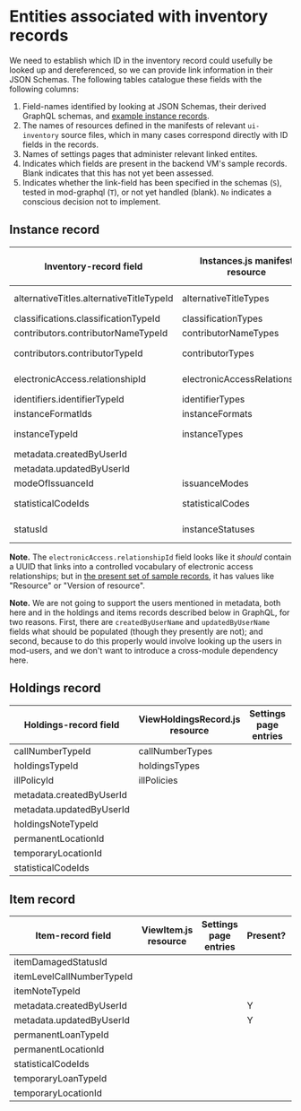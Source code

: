 # Entities associated with inventory records

We need to establish which ID in the inventory record could usefully be looked up and dereferenced, so we can provide link information in their JSON Schemas. The following tables catalogue these fields with the following columns:

1. Field-names identified by looking at JSON Schemas, their derived GraphQL schemas, and [example instance records](https://issues.folio.org/secure/attachment/15615/15615_UChicagoInstances_20181218+%282%29.json).
2. The names of resources defined in the manifests of relevant `ui-inventory` source files, which in many cases correspond directly with ID fields in the records.
3. Names of settings pages that administer relevant linked entites.
4. Indicates which fields are present in the backend VM's sample records. Blank indicates that this has not yet been assessed.
5. Indicates whether the link-field has been specified in the schemas (`S`), tested in mod-graphql (`T`), or not yet handled (blank). `No` indicates a conscious decision not to implement.


## Instance record

| Inventory-record field                   | Instances.js manifest resource | Settings page entries     | Present? | Done?
| ---------------------------------------- | ------------------------------ | ------------------------- | -------- | -
| alternativeTitles.alternativeTitleTypeId | alternativeTitleTypes          | Alternative title types   | absent   |
| classifications.classificationTypeId     | classificationTypes            | _[hardcoded]_             | Y        | T
| contributors.contributorNameTypeId       | contributorNameTypes           | _[hardcoded]_             | Y        | T
| contributors.contributorTypeId           | contributorTypes               | Contributor types         | absent   |
| electronicAccess.relationshipId          | electronicAccessRelationships  | URL relationship          | absent   |
| identifiers.identifierTypeId             | identifierTypes                | _[hardcoded]_             | Y        | T
| instanceFormatIds                        | instanceFormats                | Formats                   | absent   |
| instanceTypeId                           | instanceTypes                  | Resource types            | Y        | S
| metadata.createdByUserId                 |                                | [Users app]               | Y        | No
| metadata.updatedByUserId                 |                                | [Users app]               | Y        | No
| modeOfIssuanceId                         | issuanceModes                  | _[hardcoded]_             | absent   |
| statisticalCodeIds                       | statisticalCodes               | Statistical codes         | absent   |
| statusId                                 | instanceStatuses               | Instance status types     | absent   |

**Note.** The `electronicAccess.relationshipId` field looks like it _should_ contain a UUID that links into a controlled vocabulary of electronic access relationships; but in [the present set of sample records](https://issues.folio.org/secure/attachment/15615/15615_UChicagoInstances_20181218+%282%29.json), it has values like "Resource" or "Version of resource".

**Note.** We are not going to support the users mentioned in metadata, both here and in the holdings and items records described below in GraphQL, for two reasons. First, there are `createdByUserName` and `updatedByUserName` fields what should be populated (though they presently are not); and second, because to do this properly would involve looking up the users in mod-users, and we don't want to introduce a cross-module dependency here.


## Holdings record

| Holdings-record field                    | ViewHoldingsRecord.js resource | Settings page entries     | Present? | Done?
| ---------------------------------------- | ------------------------------ | ------------------------- | -------- | -
| callNumberTypeId                         | callNumberTypes                |                           | absent   |
| holdingsTypeId                           | holdingsTypes                  |                           | absent   |
| illPolicyId                              | illPolicies                    |                           | absent   |
| metadata.createdByUserId                 |                                |                           | Y        | No
| metadata.updatedByUserId                 |                                |                           | Y        | No
| holdingsNoteTypeId                       |                                |                           | absent   |
| permanentLocationId                      |                                |                           | Y        |
| temporaryLocationId                      |                                |                           | absent   |
| statisticalCodeIds                       |                                |                           | absent   |


## Item record

| Item-record field                        | ViewItem.js resource           | Settings page entries     | Present? | Done?
| ---------------------------------------- | ------------------------------ | ------------------------- | -------- | -
| itemDamagedStatusId                      |                                |                           |          |
| itemLevelCallNumberTypeId                |                                |                           |          |
| itemNoteTypeId                           |                                |                           |          |
| metadata.createdByUserId                 |                                |                           | Y        | No
| metadata.updatedByUserId                 |                                |                           | Y        | No
| permanentLoanTypeId                      |                                |                           |          |
| permanentLocationId                      |                                |                           |          |
| statisticalCodeIds                       |                                |                           |          |
| temporaryLoanTypeId                      |                                |                           |          |
| temporaryLocationId                      |                                |                           |          |


